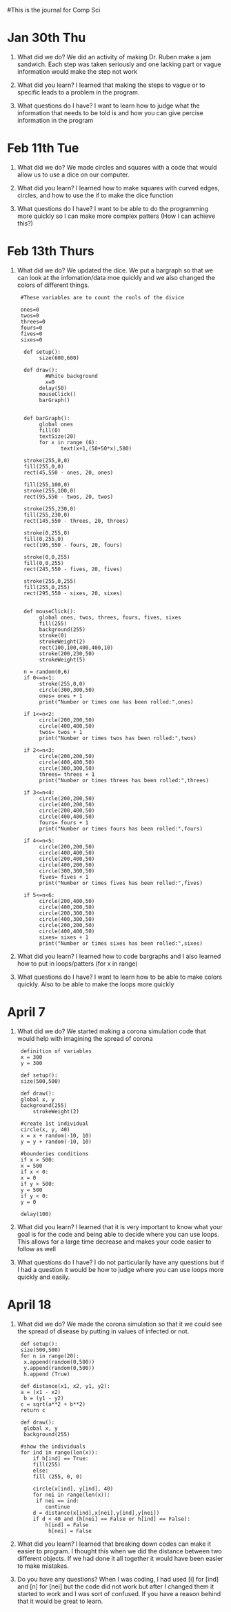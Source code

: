 #This is the journal for Comp Sci

# Jan 30th Thu
1. What did we do?
We did an activity of making Dr. Ruben make a jam sandwich. Each step was taken seriously and one lacking part or vague information would make the step not work

1. What did you learn?
I learned that making the steps to vague or to specific leads to a problem in the program.

1. What questions do I have?
I want to learn how to judge what the information that needs to be told is and how you can give percise information in the program

# Feb 11th Tue
1. What did we do?
We made circles and squares with a code that would allow us to use a dice on our computer. 

1. What did you learn?
I learned how to make squares with curved edges, circles, and how to use the if to make the dice function

1. What questions do I have?
I want to be able to do the programming more quickly so I can make more complex patters (How I can achieve this?)

# Feb 13th Thurs
1. What did we do?
	We updated the dice. We put a bargraph so that we can look at the infomation/data moe quickly and we also changed the colors of different things.
   
		#These variables are to count the rools of the divice

		ones=0
		twos=0
		threes=0
		fours=0
		fives=0
		sixes=0

		 def setup():
			  size(600,600)

		 def draw():
				#White background
				x=0
			  delay(50)
			  mouseClick()
			  barGraph()


		 def barGraph():
			  global ones
			  fill(0)
			  textSize(20)
			  for x in range (6):
					 text(x+1,(50+50*x),580)

		 stroke(255,0,0)
		 fill(255,0,0)
		 rect(45,550 - ones, 20, ones)

		 fill(255,100,0)
		 stroke(255,100,0)
		 rect(95,550 - twos, 20, twos)

		 stroke(255,230,0)
		 fill(255,230,0)
		 rect(145,550 - threes, 20, threes)

		 stroke(0,255,0)
		 fill(0,255,0)
		 rect(195,550 - fours, 20, fours)

		 stroke(0,0,255)
		 fill(0,0,255)
		 rect(245,550 - fives, 20, fives)

		 stroke(255,0,255)
		 fill(255,0,255)
		 rect(295,550 - sixes, 20, sixes)


		 def mouseClick():
			  global ones, twos, threes, fours, fives, sixes
			  fill(255)
			  background(255)
			  stroke(0)
			  strokeWeight(2)
			  rect(100,100,400,400,10)
			  stroke(200,230,50)
			  strokeWeight(5)

		 n = random(0,6)
		 if 0<=n<1:
			  stroke(255,0,0)
			  circle(300,300,50)
			  ones= ones + 1
			  print("Number or times one has been rolled:",ones)

		 if 1<=n<2:
			  circle(200,200,50)
			  circle(400,400,50)
			  twos= twos + 1
			  print("Number or times twos has been rolled:",twos)

		 if 2<=n<3:
			  circle(200,200,50)
			  circle(400,400,50)
			  circle(300,300,50)
			  threes= threes + 1
			  print("Number or times threes has been rolled:",threes)

		 if 3<=n<4:
			  circle(200,200,50)
			  circle(400,200,50)
			  circle(200,400,50)
			  circle(400,400,50)
			  fours= fours + 1
			  print("Number or times fours has been rolled:",fours)

		 if 4<=n<5:
			  circle(200,200,50)
			  circle(400,400,50)
			  circle(200,400,50)
			  circle(400,200,50)
			  circle(300,300,50)
			  fives= fives + 1
			  print("Number or times fives has been rolled:",fives)

		 if 5<=n<6:
			  circle(200,400,50)
			  circle(400,200,50)
			  circle(200,300,50)
			  circle(400,300,50)
			  circle(200,200,50)
			  circle(400,400,50)
			  sixes= sixes + 1
			  print("Number or times sixes has been rolled:",sixes)

1. What did you learn?
	I learned how to code bargraphs and I also learned how to put in loops/patters (for x in range)

1. What questions do I have?
	I want to learn how to be able to make colors quickly. Also to be able to make the loops more quickly

# April 7
1. What did we do? 
	We started making a corona simulation code that would help with imagining the spread of corona

		definition of variables
		x = 300
		y = 300

		def setup():
		size(500,500)

		def draw():
		global x, y
		background(255)
		    strokeWeight(2)

		#create 1st individual
		circle(x, y, 40)
		x = x + random(-10, 10)
		y = y + random(-10, 10)

		#bounderies conditions
		if x > 500:
		x = 500
		if x < 0:
		x = 0
		if y > 500:
		y = 500
		if y < 0:
		y = 0

		delay(100)

1. What did you learn?
	I learned that it is very important to know what your goal is for the code and being able to decide where you can use loops. This allows for a large time decrease and makes your code easier to follow as well

1. What questions do I have?
	I do not particularily have any questions but if I had a question it would be how to judge where you can use loops more quickly and easily.


# April 18
1. What did we do?
	We made the corona simulation so that it we could see the spread of disease by putting in values of infected or not.

		def setup():
		size(500,500)
		for n in range(20):
		 x.append(random(0,500))
		 y.append(random(0,500))
		 h.append (True)

		def distance(x1, x2, y1, y2):
		a = (x1 - x2)
		 b = (y1 - y2)
		c = sqrt(a**2 + b**2) 
		return c

		def draw():
		 global x, y
		 background(255)

		#show the individuals
		for ind in range(len(x)): 
		    if h[ind] == True:
			fill(255)
		    else:
			fill (255, 0, 0)

		    circle(x[ind], y[ind], 40)
		    for nei in range(len(x)):
			 if nei == ind:
			    continue
			d = distance(x[ind],x[nei],y[ind],y[nei])
			if d < 40 and (h[nei] == False or h[ind] == False):
			    h[ind] = False
			     h[nei] = False
1. What did you learn? 
	I learned that breaking down codes can make it easier to program. I thought this when we did the distance between two different objects. If we had done it all together it would have been easier to make mistakes.
1. Do you have any questions?
	When I was coding, I had used [i] for [ind] and [n] for [nei] but the code did not work but after I changed them it started to work and I was sort of confused. If you have a reason behind that it would be great to learn.
